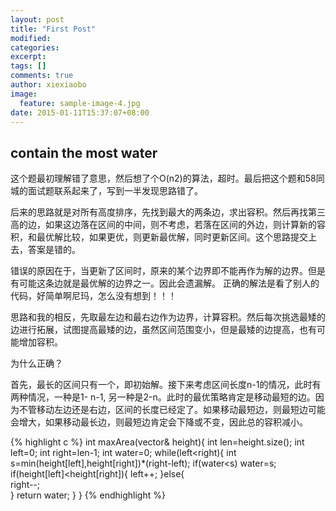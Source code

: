 ```yaml
---
layout: post
title: "First Post"
modified:
categories: 
excerpt:
tags: []
comments: true
author: xiexiaobo
image:
  feature: sample-image-4.jpg
date: 2015-01-11T15:37:07+08:00
---
```

## contain the most water

这个题最初理解错了意思，然后想了个O(n2)的算法，超时。最后把这个题和58同城的面试题联系起来了，写到一半发现思路错了。

后来的思路就是对所有高度排序，先找到最大的两条边，求出容积。然后再找第三高的边，如果这边落在区间的中间，则不考虑，若落在区间的外边，则计算新的容积，和最优解比较，如果更优，则更新最优解，同时更新区间。这个思路提交上去，答案是错的。

错误的原因在于，当更新了区间时，原来的某个边界即不能再作为解的边界。但是有可能这条边就是最优解的边界之一。因此会遗漏解。
正确的解法是看了别人的代码，好简单啊尼玛，怎么没有想到！！！

思路和我的相反，先取最左边和最右边作为边界，计算容积。然后每次挑选最矮的边进行拓展，试图提高最矮的边，虽然区间范围变小，但是最矮的边提高，也有可能增加容积。

为什么正确？

首先，最长的区间只有一个，即初始解。接下来考虑区间长度n-1的情况，此时有两种情况，一种是1- n-1, 另一种是2-n。此时的最优策略肯定是移动最短的边。因为不管移动左边还是右边，区间的长度已经定了。如果移动最短边，则最短边可能会增大，如果移动最长边，则最短边肯定会下降或不变，因此总的容积减小。

{% highlight c %}
int maxArea(vector<int>& height){
    int len=height.size();
    int left=0;
    int right=len-1;
    int water=0;
    while(left<right){
        int s=min(height[left],height[right])*(right-left);
        if(water<s) water=s;
        if(height[left]<height[right]){
            left++;
        }else{                                                                                               
            right--;                                                                                
        }
        return water;
    }
}
{% endhighlight %}

